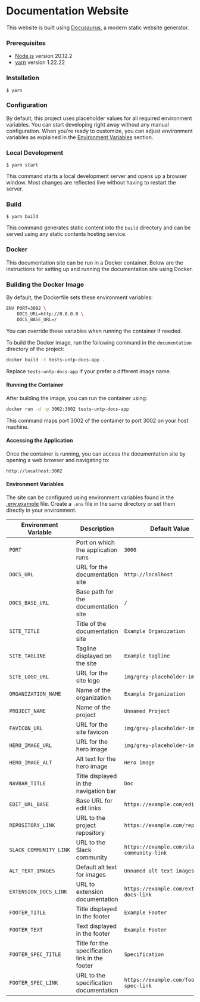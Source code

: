 # Documentation Website

This website is built using [Docusaurus](https://docusaurus.io/), a modern static website generator.

### Prerequisites

- [Node.js](https://nodejs.org/en/) version 20.12.2
- [yarn](https://yarnpkg.com/) version 1.22.22

### Installation

```
$ yarn
```

### Configuration

By default, this project uses placeholder values for all required environment variables. You can start developing right away without any manual configuration. When you're ready to customize, you can adjust environment variables as explained in the [Environment Variables](#environment-variables) section.

### Local Development

```
$ yarn start
```

This command starts a local development server and opens up a browser window. Most changes are reflected live without having to restart the server.

### Build

```
$ yarn build
```

This command generates static content into the `build` directory and can be served using any static contents hosting service.

### Docker

This documentation site can be run in a Docker container. Below are the instructions for setting up and running the documentation site using Docker.

### Building the Docker Image

By default, the Dockerfile sets these environment variables:

```bash
ENV PORT=3002 \
    DOCS_URL=http://0.0.0.0 \
    DOCS_BASE_URL=/
```

You can override these variables when running the container if needed.

To build the Docker image, run the following command in the `documentation` directory of the project:

```bash
docker build -t tests-untp-docs-app .
```

Replace `tests-untp-docs-app` if your prefer a different image name.

#### Running the Container

After building the image, you can run the container using:

```bash
docker run -d -p 3002:3002 tests-untp-docs-app
```

This command maps port 3002 of the container to port 3002 on your host machine.

#### Accessing the Application

Once the container is running, you can access the documentation site by opening a web browser and navigating to:

```
http://localhost:3002
```

#### Environment Variables

The site can be configured using environment variables found in the [.env.example](.env.example) file. Create a `.env` file in the same directory or set them directly in your environment.

| Environment Variable             | Description                                    | Default Value                             |
|----------------------------------|------------------------------------------------|-------------------------------------------|
| `PORT`                           | Port on which the application runs             | `3000`                                    |
| `DOCS_URL`                       | URL for the documentation site                 | `http://localhost`                          |
| `DOCS_BASE_URL`                  | Base path for the documentation site           | `/`                                       |
| `SITE_TITLE`                     | Title of the documentation site                | `Example Organization`                    |
| `SITE_TAGLINE`                   | Tagline displayed on the site                  | `Example tagline`                         |
| `SITE_LOGO_URL`                  | URL for the site logo                          | `img/grey-placeholder-image.png`           |
| `ORGANIZATION_NAME`              | Name of the organization                       | `Example Organization`                    |
| `PROJECT_NAME`                   | Name of the project                            | `Unnamed Project`                         |
| `FAVICON_URL`                    | URL for the site favicon                       | `img/grey-placeholder-image.png`           |
| `HERO_IMAGE_URL`                 | URL for the hero image                         | `img/grey-placeholder-image.png`           |
| `HERO_IMAGE_ALT`                 | Alt text for the hero image                    | `Hero image`                              |
| `NAVBAR_TITLE`                   | Title displayed in the navigation bar          | `Doc`                                     |
| `EDIT_URL_BASE`                  | Base URL for edit links                        | `https://example.com/edit-url`            |
| `REPOSITORY_LINK`                | URL to the project repository                  | `https://example.com/repo-link`           |
| `SLACK_COMMUNITY_LINK`           | URL to the Slack community                     | `https://example.com/slack-community-link`|
| `ALT_TEXT_IMAGES`                | Default alt text for images                    | `Unnamed alt text images`                 |
| `EXTENSION_DOCS_LINK`            | URL to extension documentation                 | `https://example.com/extension-docs-link` |
| `FOOTER_TITLE`                   | Title displayed in the footer                  | `Example Footer`                          |
| `FOOTER_TEXT`                    | Text displayed in the footer                   | `Example Footer`                          |
| `FOOTER_SPEC_TITLE`              | Title for the specification link in the footer | `Specification`                           |
| `FOOTER_SPEC_LINK`               | URL to the specification documentation         | `https://example.com/footer-spec-link`    |
